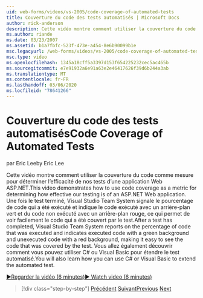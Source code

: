 ```yaml
---
uid: web-forms/videos/vs-2005/code-coverage-of-automated-tests
title: Couverture du code des tests automatisés | Microsoft Docs
author: rick-anderson
description: Cette vidéo montre comment utiliser la couverture du code comme mesure pour déterminer l’efficacité de nos tests d’une application Web ASP.NET. Après qu’un test a com...
ms.author: riande
ms.date: 03/23/2007
ms.assetid: b1a7fbfc-523f-473e-a454-8e6b90099b1e
msc.legacyurl: /web-forms/videos/vs-2005/code-coverage-of-automated-tests
msc.type: video
ms.openlocfilehash: 1345a18cff5a3397d153f654225232cec5ac465b
ms.sourcegitcommit: e7e91932a6e91a63e2e46417626f39d6b244a3ab
ms.translationtype: MT
ms.contentlocale: fr-FR
ms.lasthandoff: 03/06/2020
ms.locfileid: "78641266"
---
```

# <a name="code-coverage-of-automated-tests"></a><span data-ttu-id="2db0c-104">Couverture du code des tests automatisés</span><span class="sxs-lookup"><span data-stu-id="2db0c-104">Code Coverage of Automated Tests</span></span>

<span data-ttu-id="2db0c-105">par Eric Lee</span><span class="sxs-lookup"><span data-stu-id="2db0c-105">by Eric Lee</span></span>

<span data-ttu-id="2db0c-106">Cette vidéo montre comment utiliser la couverture du code comme mesure pour déterminer l’efficacité de nos tests d’une application Web ASP.NET.</span><span class="sxs-lookup"><span data-stu-id="2db0c-106">This video demonstrates how to use code coverage as a metric for determining how effective our testing is of an ASP.NET Web application.</span></span> <span data-ttu-id="2db0c-107">Une fois le test terminé, Visual Studio Team System signale le pourcentage de code qui a été exécuté et indique le code exécuté avec un arrière-plan vert et du code non exécuté avec un arrière-plan rouge, ce qui permet de voir facilement le code qui a été couvert par le test.</span><span class="sxs-lookup"><span data-stu-id="2db0c-107">After a test has completed, Visual Studio Team System reports on the percentage of code that was executed and indicates executed code with a green background and unexecuted code with a red background, making it easy to see the code that was covered by the test.</span></span> <span data-ttu-id="2db0c-108">Vous allez également découvrir comment vous pouvez utiliser C# ou Visual Basic pour étendre le test automatisé.</span><span class="sxs-lookup"><span data-stu-id="2db0c-108">You will also learn how you can use C# or Visual Basic to extend the automated test.</span></span>

[<span data-ttu-id="2db0c-109">&#9654;Regarder la vidéo (6 minutes)</span><span class="sxs-lookup"><span data-stu-id="2db0c-109">&#9654; Watch video (6 minutes)</span></span>](https://channel9.msdn.com/Blogs/ASP-NET-Site-Videos/code-coverage-of-automated-tests)

> [!div class="step-by-step"]
> <span data-ttu-id="2db0c-110">[Précédent](measuring-the-business-value-of-ajax.md)
> [Suivant](custom-extraction-rules-and-coded-web-tests.md)</span><span class="sxs-lookup"><span data-stu-id="2db0c-110">[Previous](measuring-the-business-value-of-ajax.md)
[Next](custom-extraction-rules-and-coded-web-tests.md)</span></span>

